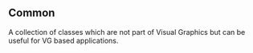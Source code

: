 ## Common

A collection of classes which are not part of Visual Graphics but can be useful for VG based applications.
